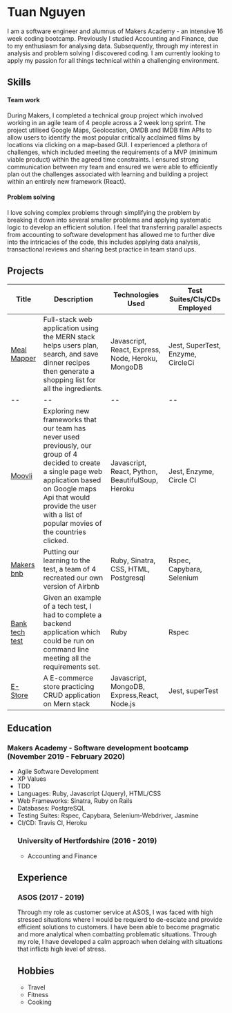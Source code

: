 <h1> Tuan Nguyen </h1>
I am a software engineer and alumnus of Makers Academy - an intensive 16 week coding bootcamp. Previously I studied Accounting and Finance, due to my enthusiasm for analysing data. Subsequently, through my interest in analysis and problem solving I discovered coding. I am currently looking to apply my passion for all things technical within a challenging environment.

<h2>
Skills
</h2>

<h4> Team work</h4> 
During Makers, I completed a technical group project which involved working in an agile team of 4 people across a 2 week long sprint. The project utilised Google Maps, Geolocation, OMDB and IMDB film APIs to allow users to identify the most popular critically acclaimed films by locations via clicking on a map-based GUI. I experienced a plethora of challenges, which included meeting the requirements of a MVP (minimum viable product) within the agreed time constraints. I ensured strong communication between my team and ensured we were able to efficiently plan out the challenges associated with learning and building a project within an entirely new framework (React).

<h4> Problem solving</h4>
I love solving complex problems through simplifying the problem by breaking it down into several smaller problems and applying systematic logic to develop an efficient solution. I feel that transferring parallel aspects from accounting to software development has allowed me to further dive into the intricacies of the code, this includes applying data analysis, transactional reviews and sharing best practice in team stand ups.

<h2>
Projects
</h2>

| Title | Description | Technologies Used | Test Suites/CIs/CDs Employed |
|--|--|--|--|
|[Meal Mapper](https://github.com/TuanNguyen1010/Meal_mapper)| Full-stack web application using the MERN stack helps users plan, search, and save dinner recipes then generate a shopping list for all the ingredients.|Javascript, React, Express, Node, Heroku, MongoDB| Jest,  SuperTest, Enzyme, CircleCi|
|--|--|--|--|
| [Moovli](https://github.com/AndreaDiotallevi/moovli) | Exploring new frameworks that our team has never used previously, our group of 4 decided to create a single page web application based on Google maps Api that would provide the user with a list of popular movies of the countries clicked. | Javascript, React, Python, BeautifulSoup, Heroku | Jest, Enzyme, Circle CI |
| [Makers bnb](https://github.com/ajbacon/makers-bnb) | Putting our learning to the test, a team of 4 recreated our own version of Airbnb | Ruby, Sinatra,  CSS, HTML, Postgresql | Rspec, Capybara, Selenium |
| [Bank tech test](https://github.com/TuanNguyen1010/Bank_test) | Given an example of a tech test, I had to complete a backend application which could be run on command line meeting all the requirements set. | Ruby | Rspec |
| [E-Store](https://github.com/TuanNguyen1010/E-store) | A E-commerce store practicing CRUD application on Mern stack| Javascript, MongoDB, Express,React, Node.js | Jest, superTest |


<h2>
Education
</h2>
<h3> Makers Academy - Software development bootcamp (November 2019 - February 2020) </h3>
<ul>
<li> Agile Software Development </li>
<li>XP Values</li>
<li>TDD</li>
<li>Languages: Ruby, Javascript (Jquery), HTML/CSS</li>
<li>Web Frameworks: Sinatra, Ruby on Rails</li>
<li>Databases: PostgreSQL</li>
<li>Testing Suites: Rspec, Capybara, Selenium-Webdriver, Jasmine</li>
<li> CI/CD: Travis CI, Heroku</li>


<h3> University of Hertfordshire (2016 - 2019) </h3>
<ul>
<li> Accounting and Finance </li>
</ul>

<h2>Experience</h2>
<h3> ASOS (2017 - 2019) </h3>
Through my role as customer service at ASOS, I was faced with high stressed situations where I would be requierd to de-esclate and provide efficient solutions to customers. I have been able to become pragmatic and more analytical when combatting problematic situations. Through my role, I have developed a calm approach when delaing with situations that inflicts high level of stress.


<h2>Hobbies</h2>
<ul>
<li> Travel </li>
<li> Fitness </li>
<li> Cooking </li>

</ul>
